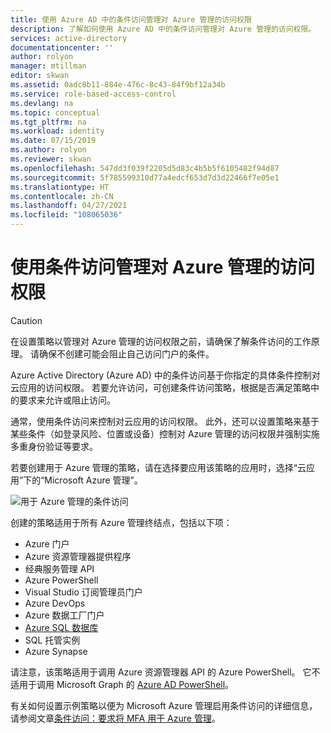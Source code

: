 ```yaml
---
title: 使用 Azure AD 中的条件访问管理对 Azure 管理的访问权限
description: 了解如何使用 Azure AD 中的条件访问管理对 Azure 管理的访问权限。
services: active-directory
documentationcenter: ''
author: rolyon
manager: mtillman
editor: skwan
ms.assetid: 0adc8b11-884e-476c-8c43-84f9bf12a34b
ms.service: role-based-access-control
ms.devlang: na
ms.topic: conceptual
ms.tgt_pltfrm: na
ms.workload: identity
ms.date: 07/15/2019
ms.author: rolyon
ms.reviewer: skwan
ms.openlocfilehash: 547dd3f039f2205d5d83c4b5b5f6105482f94d87
ms.sourcegitcommit: 5f785599310d77a4edcf653d7d3d22466f7e05e1
ms.translationtype: HT
ms.contentlocale: zh-CN
ms.lasthandoff: 04/27/2021
ms.locfileid: "108065036"
---
```

# <a name="manage-access-to-azure-management-with-conditional-access"></a>使用条件访问管理对 Azure 管理的访问权限

> [!CAUTION]
> 在设置策略以管理对 Azure 管理的访问权限之前，请确保了解条件访问的工作原理。 请确保不创建可能会阻止自己访问门户的条件。

Azure Active Directory (Azure AD) 中的条件访问基于你指定的具体条件控制对云应用的访问权限。 若要允许访问，可创建条件访问策略，根据是否满足策略中的要求来允许或阻止访问。 

通常，使用条件访问来控制对云应用的访问权限。 此外，还可以设置策略来基于某些条件（如登录风险、位置或设备）控制对 Azure 管理的访问权限并强制实施多重身份验证等要求。

若要创建用于 Azure 管理的策略，请在选择要应用该策略的应用时，选择“云应用”下的“Microsoft Azure 管理”。

![用于 Azure 管理的条件访问](./media/conditional-access-azure-management/conditional-access-azure-mgmt.png)

创建的策略适用于所有 Azure 管理终结点，包括以下项：

- Azure 门户
- Azure 资源管理器提供程序
- 经典服务管理 API
- Azure PowerShell
- Visual Studio 订阅管理员门户
- Azure DevOps
- Azure 数据工厂门户
- [Azure SQL 数据库](https://docs.microsoft.com/azure/azure-sql/database/conditional-access-configure)
- SQL 托管实例
- Azure Synapse

请注意，该策略适用于调用 Azure 资源管理器 API 的 Azure PowerShell。 它不适用于调用 Microsoft Graph 的 [Azure AD PowerShell](/powershell/azure/active-directory/install-adv2)。

有关如何设置示例策略以便为 Microsoft Azure 管理启用条件访问的详细信息，请参阅文章[条件访问：要求将 MFA 用于 Azure 管理](../active-directory/conditional-access/howto-conditional-access-policy-azure-management.md)。
